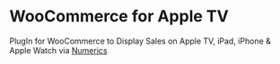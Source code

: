 # WooCommerce for Apple TV

PlugIn for WooCommerce to Display Sales on Apple TV, iPad, iPhone & Apple Watch via <a href="https://cynapse.com/numerics/">Numerics</a>
